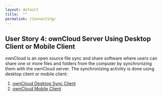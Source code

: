 ```yaml
---
layout: default
title:  ""
permalink: /Connecting/
---
```


## User Story 4: ownCloud Server Using Desktop Client or Mobile Client

ownCloud is an open source file sync and share software where users can share one or more files and folders from the computer by synchronizing them with the ownCloud server.
The synchronizing activitiy is done using desktop client or mobile client: 
1. [ownCloud Desktop Sync Client](https://sindhu4512.github.io/task/Client/)
2. [ownCloud Mobile Client](https://sindhu4512.github.io/task/Mobile/)




